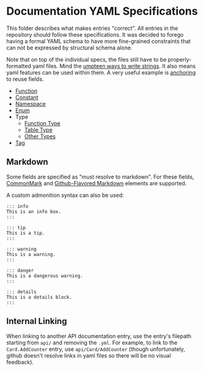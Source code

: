 # Documentation YAML Specifications

This folder describes what makes entries "correct".
All entries in the repository should follow these specifications.
It was decided to forego having a formal YAML schema to have more fine-grained constraints
that can not be expressed by structural schema alone.

Note that on top of the individual specs, the files still have to be properly-formatted yaml files. Mind the
[umpteen ways to write strings](http://stackoverflow.com/questions/3790454/in-yaml-how-do-i-break-a-string-over-multiple-lines/21699210#21699210).
It also means yaml features can be used within them. A very useful example is
[anchoring](https://stackoverflow.com/questions/48940619/yaml-how-to-reuse-single-string-content) to reuse fields.

- [Function](/specs/Function.md)
- [Constant](/specs/Constant.md)
- [Namespace](/specs/Namespace.md)
- [Enum](/specs/Enum.md)
- Type
  - [Function Type](/specs/Type.Function.md)
  - [Table Type](/specs/Type.Table.md)
  - [Other Types](/specs/Type.Other.md)
- [Tag](/specs/Tag.md)

## Markdown

Some fields are specified as "must resolve to markdown".
For these fields, [CommonMark](https://commonmark.org/help/) and
[Github-Flavored Markdown](https://github.github.com/gfm/) elements are supported.

A custom admonition syntax can also be used:

```
::: info
This is an info box.
:::

::: tip
This is a tip.
:::

::: warning
This is a warning.
:::

::: danger
This is a dangerous warning.
:::

::: details
This is a details block.
:::
```

## Internal Linking

When linking to another API documentation entry, use the entry's filepath starting from `api/` and removing the `.yml`.
For example, to link to the `Card.AddCounter` entry, use `api/Card/AddCounter`
(though unfortunately, github doesn't resolve links in yaml files so there will be no visual feedback).
